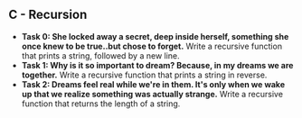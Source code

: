 ## C - Recursion

- **Task 0: She locked away a secret, deep inside herself, something she once knew to be true..but chose to forget.** Write a recursive function that prints a string, followed by a new line.
- **Task 1: Why is it so important to dream? Because, in my dreams we are together.** Write a recursive function that prints a string in reverse.
- **Task 2: Dreams feel real while we're in them. It's only when we wake up that we realize something was actually strange.** Write a recursive function that returns the length of a string.

